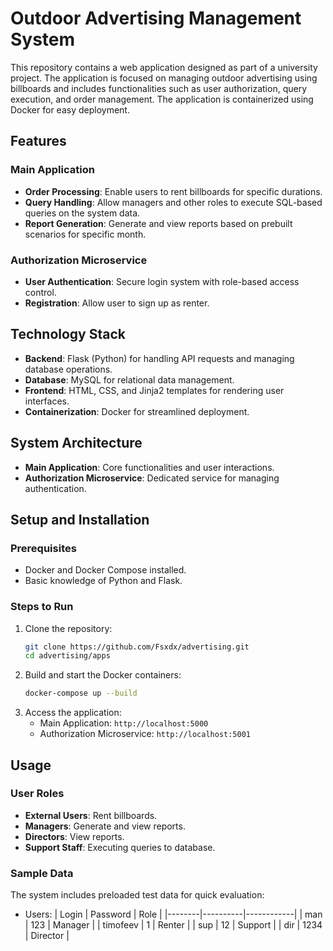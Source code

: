 # Outdoor Advertising Management System

This repository contains a web application designed as part of a university project. The application is focused on
managing outdoor advertising using billboards and includes functionalities such as user authorization, query execution,
and order management. The application is containerized using Docker for easy deployment.

## Features

### Main Application

- **Order Processing**: Enable users to rent billboards for specific durations.
- **Query Handling**: Allow managers and other roles to execute SQL-based queries on the system data.
- **Report Generation**: Generate and view reports based on prebuilt scenarios for specific month.

### Authorization Microservice

- **User Authentication**: Secure login system with role-based access control.
- **Registration**: Allow user to sign up as renter.

## Technology Stack

- **Backend**: Flask (Python) for handling API requests and managing database operations.
- **Database**: MySQL for relational data management.
- **Frontend**: HTML, CSS, and Jinja2 templates for rendering user interfaces.
- **Containerization**: Docker for streamlined deployment.

## System Architecture

- **Main Application**: Core functionalities and user interactions.
- **Authorization Microservice**: Dedicated service for managing authentication.

## Setup and Installation

### Prerequisites

- Docker and Docker Compose installed.
- Basic knowledge of Python and Flask.

### Steps to Run

1. Clone the repository:
   ```bash
   git clone https://github.com/Fsxdx/advertising.git
   cd advertising/apps
   ```
2. Build and start the Docker containers:
   ```bash
   docker-compose up --build
   ```
3. Access the application:
    - Main Application: `http://localhost:5000`
    - Authorization Microservice: `http://localhost:5001`

## Usage

### User Roles

- **External Users**: Rent billboards.
- **Managers**: Generate and view reports.
- **Directors**: View reports.
- **Support Staff**: Executing queries to database.

### Sample Data

The system includes preloaded test data for quick evaluation:

- Users:
  | Login | Password | Role |
  |--------|----------|------------|
  | man | 123 | Manager |
  | timofeev | 1 | Renter |
  | sup | 12 | Support |
  | dir | 1234 | Director |